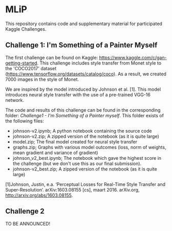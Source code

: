 # MLiP
This repository contains code and supplementary material for participated Kaggle Challenges.

## Challenge 1: I'm Something of a Painter Myself 
The first challenge can be found on Kaggle: https://www.kaggle.com/c/gan-getting-started.
This challenge includes style transfer from Monet style to the 'COCO2017' dataset (https://www.tensorflow.org/datasets/catalog/coco).
As a result, we created 7000 images in the style of Monet.

We are inspired by the model introduced by Johnson et al. [1]. This model introduces neural style transfer with the use of a pre-trained VGG-16 network. 

The code and results of this challenge can be found in the corresponding folder: _Challenge1 - I'm Something of a Painter myself_.
This folder exists of the following files:
- johnson-v2.ipynb; A python notebook containing the source code
- johnson-v2.zip; A zipped version of the notebook (as it is quite large)
- model.zip; The final model created for neural style transfer
- graphs.zip; Graphs with various model outcomes (loss, norm of weights, mean gradient and variance of gradient)
- johnson_v2_best.ipynb; The notebook which gave the highest score in the challenge (but we don't use this as our final submission).
- johnson-v2_best.zip; A zipped version of the notebook (as it is quite large)



[1]Johnson, Justin, e.a. ‘Perceptual Losses for Real-Time Style Transfer and Super-Resolution’. arXiv:1603.08155 [cs], maart 2016. arXiv.org, http://arxiv.org/abs/1603.08155.


## Challenge 2
TO BE ANNOUNCED!
